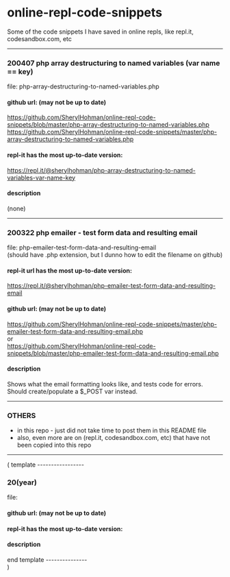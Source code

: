 # online-repl-code-snippets  
Some of the code snippets I have saved in online repls, like repl.it, codesandbox.com, etc  

----  
### 200407 php array destructuring to named variables (var name == key)  
file: php-array-destructuring-to-named-variables.php   
#### github url: (may not be up to date)  
https://github.com/SherylHohman/online-repl-code-snippets/blob/master/php-array-destructuring-to-named-variables.php  
https://github.com/SherylHohman/online-repl-code-snippets/master/php-array-destructuring-to-named-variables.php  

#### repl-it has the most up-to-date version:  
https://repl.it/@sherylhohman/php-array-destructuring-to-named-variables-var-name-key  

#### description  
(none)  

----  
### 200322 php emailer - test form data and resulting email  
file: php-emailer-test-form-data-and-resulting-email  
(should have .php extension, but I dunno how to edit the filename on github)  

#### repl-it url has the most up-to-date version:  
https://repl.it/@sherylhohman/php-emailer-test-form-data-and-resulting-email  

#### github url: (may not be up to date)  
https://github.com/SherylHohman/online-repl-code-snippets/master/php-emailer-test-form-data-and-resulting-email.php  
or  
https://github.com/SherylHohman/online-repl-code-snippets/blob/master/php-emailer-test-form-data-and-resulting-email.php  

#### description  
Shows what the email formatting looks like, and tests code for errors.  
Should create/populate a $_POST var instead.  

----  
### OTHERS  
- in this repo - just did not take time to post them in this README file  
- also, even more are on (repl.it, codesandbox.com, etc) that have not been copied into this repo  

----
( template -----------------  
###  20(year)  
file:   
#### github url: (may not be up to date)  
#### repl-it has the most up-to-date version:  
#### description  
end template ---------------  
)  

